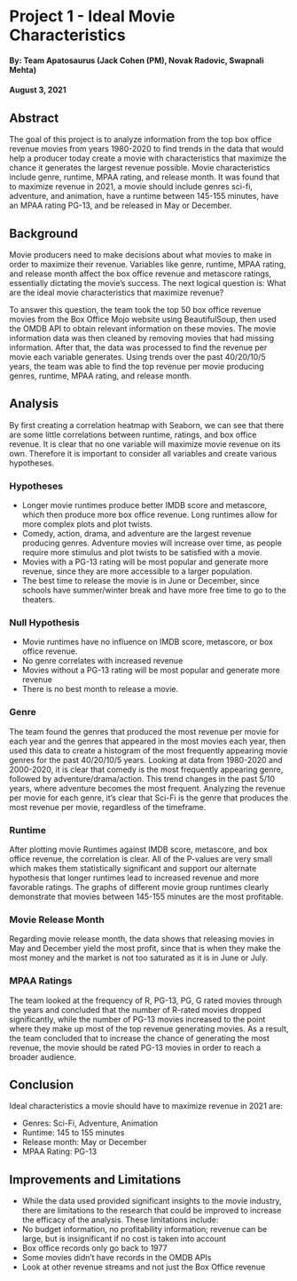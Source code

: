 # Project 1 - Ideal Movie Characteristics
#### By: Team Apatosaurus (Jack Cohen (PM), Novak Radovic, Swapnali Mehta)
#### August 3, 2021

## Abstract
The goal of this project is to analyze information from the top box office revenue movies from years 1980-2020 to find trends in the data that would help a producer today create a movie with characteristics that maximize the chance it generates the largest revenue possible. Movie characteristics include genre, runtime, MPAA rating, and release month. It was found that to maximize revenue in 2021, a movie should include genres sci-fi, adventure, and animation, have a runtime between 145-155 minutes, have an MPAA rating PG-13, and be released in May or December.

## Background
Movie producers need to make decisions about what movies to make in order to maximize their revenue. Variables like genre, runtime, MPAA rating, and release month affect the box office revenue and metascore ratings, essentially dictating the movie’s success. The next logical question is: What are the ideal movie characteristics that maximize revenue?

To answer this question, the team took the top 50 box office revenue movies from the Box Office Mojo website using BeautifulSoup, then used the OMDB API to obtain relevant information on these movies. The movie information data was then cleaned by removing movies that had missing information. After that, the data was processed to find the revenue per movie each variable generates. Using trends over the past 40/20/10/5 years, the team was able to find the top revenue per movie producing genres, runtime, MPAA rating, and release month.

## Analysis

By first creating a correlation heatmap with Seaborn, we can see that there are some little correlations between runtime, ratings, and box office revenue. It is clear that no one variable will maximize movie revenue on its own. Therefore it is important to consider all variables and create various hypotheses.

### Hypotheses
* Longer movie runtimes produce better IMDB score and metascore, which then produce more box office revenue. Long runtimes allow for more complex plots and plot twists.
* Comedy, action, drama, and adventure are the largest revenue producing genres. Adventure movies will increase over time, as people require more stimulus and plot twists to be satisfied with a movie.
* Movies with a PG-13 rating will be most popular and generate more revenue, since they are more accessible to a larger population.
* The best time to release the movie is in June or December, since schools have summer/winter break and have more free time to go to the theaters.

### Null Hypothesis
* Movie runtimes have no influence on IMDB score, metascore, or box office revenue.
* No genre correlates with increased revenue
* Movies without a PG-13 rating will be most popular and generate more revenue
* There is no best month to release a movie.

### Genre
The team found the genres that produced the most revenue per movie for each year and the genres that appeared in the most movies each year, then used this data to create a histogram of the most frequently appearing movie genres for the past 40/20/10/5 years. Looking at data from 1980-2020 and 2000-2020, it is clear that comedy is the most frequently appearing genre, followed by adventure/drama/action. This trend changes in the past 5/10 years, where adventure becomes the most frequent. Analyzing the revenue per movie for each genre, it’s clear that Sci-Fi is the genre that produces the most revenue per movie, regardless of the timeframe.

### Runtime
After plotting movie Runtimes against IMDB score, metascore, and box office revenue, the correlation is clear. All of the P-values are very small which makes them statistically significant and support our alternate hypothesis that longer runtimes lead to increased revenue and more favorable ratings. The graphs of different movie group runtimes clearly demonstrate that movies between 145-155 minutes are the most profitable.

### Movie Release Month
Regarding movie release month, the data shows that releasing movies in May and December yield the most profit, since that is when they make the most money and the market is not too saturated as it is in June or July. 

### MPAA Ratings
The team looked at the frequency of R, PG-13, PG, G rated movies through the years and concluded that the number of R-rated movies dropped significantly, while the number of PG-13 movies increased to the point where they make up most of the top revenue generating movies. As a result, the team concluded that to increase the chance of generating the most revenue, the movie should be rated PG-13 movies in order to reach a broader audience.

## Conclusion

Ideal characteristics a movie should have to maximize revenue in 2021 are:
* Genres: Sci-Fi, Adventure, Animation
* Runtime: 145 to 155 minutes
* Release month: May or December
* MPAA Rating: PG-13

## Improvements and Limitations

* While the data used provided significant insights to the movie industry, there are limitations to the research that could be improved to increase the efficacy of the analysis. These limitations include:
* No budget information, no profitability information; revenue can be large, but is insignificant if no cost is taken into account
* Box office records only go back to 1977
* Some movies didn’t have records in the OMDB APIs
* Look at other revenue streams and not just the Box Office revenue
